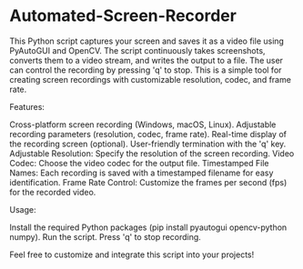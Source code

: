 # Automated-Screen-Recorder

This Python script captures your screen and saves it as a video file using PyAutoGUI and OpenCV. The script continuously takes screenshots, converts them to a video stream, and writes the output to a file. The user can control the recording by pressing 'q' to stop. This is a simple tool for creating screen recordings with customizable resolution, codec, and frame rate.

Features:

Cross-platform screen recording (Windows, macOS, Linux). Adjustable recording parameters (resolution, codec, frame rate). Real-time display of the recording screen (optional). User-friendly termination with the 'q' key. Adjustable Resolution: Specify the resolution of the screen recording. Video Codec: Choose the video codec for the output file. Timestamped File Names: Each recording is saved with a timestamped filename for easy identification. Frame Rate Control: Customize the frames per second (fps) for the recorded video.

Usage:

Install the required Python packages (pip install pyautogui opencv-python numpy). Run the script. Press 'q' to stop recording.

Feel free to customize and integrate this script into your projects!
